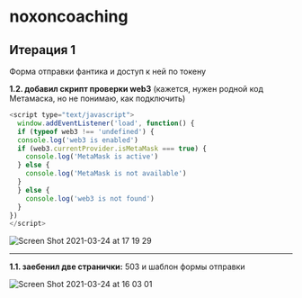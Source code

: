 # noxoncoaching

## Итерация 1
Форма отправки фантика и доступ к ней по токену

**1.2. добавил скрипт проверки web3** (кажется, нужен родной код Метамаска, но не понимаю, как подключить)
```js
<script type="text/javascript">
  window.addEventListener('load', function() {
  if (typeof web3 !== 'undefined') {
  console.log('web3 is enabled')
  if (web3.currentProvider.isMetaMask === true) {
    console.log('MetaMask is active')
  } else {
    console.log('MetaMask is not available')
  }
  } else {
    console.log('web3 is not found')
  }
})
</script>
```
![Screen Shot 2021-03-24 at 17 19 29](https://user-images.githubusercontent.com/9741823/112325892-1d1fc780-8cc5-11eb-8536-c5a7745a9455.png)

***

**1.1. заебенил две странички:** 503 и шаблон формы отправки

![Screen Shot 2021-03-24 at 16 03 01](https://user-images.githubusercontent.com/9741823/112316940-9ebf2780-8cbc-11eb-92ba-eae26a7e88f2.png)
